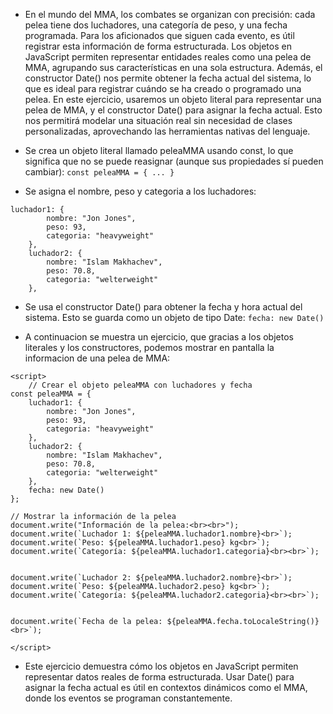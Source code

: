 - En el mundo del MMA, los combates se organizan con precisión: cada pelea tiene dos luchadores, una categoría de peso, y una fecha programada. Para los aficionados que siguen cada evento, es útil registrar esta información de forma estructurada.
Los objetos en JavaScript permiten representar entidades reales como una pelea de MMA, agrupando sus características en una sola estructura. Además, el constructor Date() nos permite obtener la fecha actual del sistema, lo que es ideal para registrar cuándo se ha creado o programado una pelea.
En este ejercicio, usaremos un objeto literal para representar una pelea de MMA, y el constructor Date() para asignar la fecha actual. Esto nos permitirá modelar una situación real sin necesidad de clases personalizadas, aprovechando las herramientas nativas del lenguaje.



- Se crea un objeto literal llamado peleaMMA usando const, lo que significa que no se puede reasignar (aunque sus propiedades sí pueden cambiar): `const peleaMMA = { ... }`

- Se asigna el nombre, peso y categoria a los luchadores:
```
luchador1: {
        nombre: "Jon Jones",
        peso: 93,
        categoria: "heavyweight"
    },
    luchador2: {
        nombre: "Islam Makhachev",
        peso: 70.8,
        categoria: "welterweight"
    },

```

- Se usa el constructor Date() para obtener la fecha y hora actual del sistema. Esto se guarda como un objeto de tipo Date: `fecha: new Date()`




- A continuacion se muestra un ejercicio, que gracias a los objetos literales y los constructores, podemos mostrar en pantalla la informacion de una pelea de MMA:
```
<script>
    // Crear el objeto peleaMMA con luchadores y fecha
const peleaMMA = {
    luchador1: {
        nombre: "Jon Jones",
        peso: 93,
        categoria: "heavyweight"
    },
    luchador2: {
        nombre: "Islam Makhachev",
        peso: 70.8,
        categoria: "welterweight"
    },
    fecha: new Date()
};

// Mostrar la información de la pelea
document.write("Información de la pelea:<br><br>");
document.write(`Luchador 1: ${peleaMMA.luchador1.nombre}<br>`);
document.write(`Peso: ${peleaMMA.luchador1.peso} kg<br>`);
document.write(`Categoría: ${peleaMMA.luchador1.categoria}<br><br>`);


document.write(`Luchador 2: ${peleaMMA.luchador2.nombre}<br>`);
document.write(`Peso: ${peleaMMA.luchador2.peso} kg<br>`);
document.write(`Categoría: ${peleaMMA.luchador2.categoria}<br><br>`);


document.write(`Fecha de la pelea: ${peleaMMA.fecha.toLocaleString()}<br>`);

</script>
```





- Este ejercicio demuestra cómo los objetos en JavaScript permiten representar datos reales de forma estructurada. Usar Date() para asignar la fecha actual es útil en contextos dinámicos como el MMA, donde los eventos se programan constantemente.